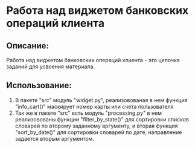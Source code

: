 # Работа над виджетом банковских операций клиента 
## Описание:
 Работа над виджетом банковских операций клиента - это 
цепочка заданий для усвоения материала.
## Использование:
1. В пакете "src" модуль "widget.py", реализовованая в нем функция "info_cart()" маскирует номер карты или счета пользователя
2. Так же в пакете "src" есть модуль "processing.py" в нем реализовованы функции "filter_by_state()" для сортировки списков словарей по второму заданному аргументу, и 
вторая функция "sort_by_date()" для сортировки словарей по дате, направление задается вторым аргументом.
